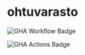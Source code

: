 # ohtuvarasto

![GHA Workflow Badge](https://github.com/matimove/ohtuvarasto/workflows/CI/badge.svg)

![GHA Actions Badge](https://github.com/matimove/ohtuvarasto/actions)
